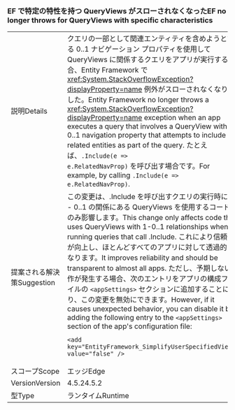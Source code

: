 ### <a name="ef-no-longer-throws-for-queryviews-with-specific-characteristics"></a><span data-ttu-id="d4feb-101">EF で特定の特性を持つ QueryViews がスローされなくなった</span><span class="sxs-lookup"><span data-stu-id="d4feb-101">EF no longer throws for QueryViews with specific characteristics</span></span>

|   |   |
|---|---|
|<span data-ttu-id="d4feb-102">説明</span><span class="sxs-lookup"><span data-stu-id="d4feb-102">Details</span></span>|<span data-ttu-id="d4feb-103">クエリの一部として関連エンティティを含めようとする 0..1 ナビゲーション プロパティを使用して QueryViews に関係するクエリをアプリが実行する場合、Entity Framework で <xref:System.StackOverflowException?displayProperty=name> 例外がスローされなくなりました。</span><span class="sxs-lookup"><span data-stu-id="d4feb-103">Entity Framework no longer throws a <xref:System.StackOverflowException?displayProperty=name> exception when an app executes a query that involves a QueryView with a 0..1 navigation property that attempts to include the related entities as part of the query.</span></span> <span data-ttu-id="d4feb-104">たとえば、<code>.Include(e =&gt; e.RelatedNavProp)</code> を呼び出す場合です。</span><span class="sxs-lookup"><span data-stu-id="d4feb-104">For example, by calling <code>.Include(e =&gt; e.RelatedNavProp)</code>.</span></span>|
|<span data-ttu-id="d4feb-105">提案される解決策</span><span class="sxs-lookup"><span data-stu-id="d4feb-105">Suggestion</span></span>|<span data-ttu-id="d4feb-106">この変更は、.Include を呼び出すクエリの実行時に 1 - 0..1 の関係にある QueryViews を使用するコードにのみ影響します。</span><span class="sxs-lookup"><span data-stu-id="d4feb-106">This change only affects code that uses QueryViews with 1-0..1 relationships when running queries that call .Include.</span></span> <span data-ttu-id="d4feb-107">これにより信頼性が向上し、ほとんどすべてのアプリに対して透過的になります。</span><span class="sxs-lookup"><span data-stu-id="d4feb-107">It improves reliability and should be transparent to almost all apps.</span></span> <span data-ttu-id="d4feb-108">ただし、予期しない動作が発生する場合、次のエントリをアプリの構成ファイルの <code>&lt;appSettings&gt;</code> セクションに追加することにより、この変更を無効にできます。</span><span class="sxs-lookup"><span data-stu-id="d4feb-108">However, if it causes unexpected behavior, you can disable it by adding the following entry to the <code>&lt;appSettings&gt;</code> section of the app's configuration file:</span></span><pre><code class="language-xml">&lt;add key=&quot;EntityFramework_SimplifyUserSpecifiedViews&quot; value=&quot;false&quot; /&gt;&#13;&#10;</code></pre>|
|<span data-ttu-id="d4feb-109">スコープ</span><span class="sxs-lookup"><span data-stu-id="d4feb-109">Scope</span></span>|<span data-ttu-id="d4feb-110">エッジ</span><span class="sxs-lookup"><span data-stu-id="d4feb-110">Edge</span></span>|
|<span data-ttu-id="d4feb-111">Version</span><span class="sxs-lookup"><span data-stu-id="d4feb-111">Version</span></span>|<span data-ttu-id="d4feb-112">4.5.2</span><span class="sxs-lookup"><span data-stu-id="d4feb-112">4.5.2</span></span>|
|<span data-ttu-id="d4feb-113">型</span><span class="sxs-lookup"><span data-stu-id="d4feb-113">Type</span></span>|<span data-ttu-id="d4feb-114">ランタイム</span><span class="sxs-lookup"><span data-stu-id="d4feb-114">Runtime</span></span>|

